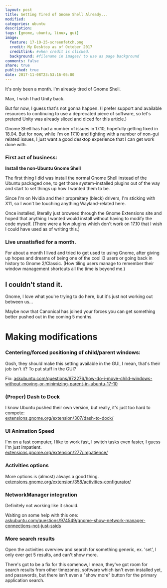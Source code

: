 ```yaml
---
layout: post
title: Getting Tired of Gnome Shell Already...
modified:
categories: ubuntu
description:
tags: [gnome, ubuntu, linux, gui]
image:
  feature: 17-10-25-screenfetch.png
  credit: My Desktop as of October 2017
  creditlink: #when credit is clicked.
  background: #filename in images/ to use as page background
comments: false
share: true
published: true
date: 2017-11-08T23:53:16-05:00
---
```


It's only been a month. I'm already tired of Gnome Shell.

Man, I wish I had Unity back.

But for now, I guess that's not gonna happen. (I prefer support and available resources to continuing to use a deprecated piece of software, so let's pretend Unity was already sliced and diced for this article.)

Gnome Shell has had a number of issues in 17.10, hopefully getting fixed in 18.04. But for now, while I'm on 17.10 and fighting with a number of non-gui related issues, I just want a good desktop experience that I can get work done with.


### First act of business:

**Install the non-Ubuntu Gnome Shell**

The first thing I did was install the normal Gnome Shell instead of the Ubuntu packaged one, to get those system-installed plugins out of the way and start to set things up how I wanted them to be.

Since I'm on Nvidia and their propreitary (bleck) drivers, I'm sticking with X11, so I won't be touching anything Wayland-related here.

Once installed, literally just browsed through the Gnome Extensions site and hoped that anything I wanted would install without having to modify the code myself. (There were a few plugins which don't work on 17.10 that I wish I could have used as of writing this.)

### Live unsatisfied for a month.

For about a month I lived and tried to get used to using Gnome, after giving up hopes and dreams of being one of the cool i3 users or going back in history to Gnome 2/Classic. (How tiling users manage to remember their window management shortcuts all the time is beyond me.)

## I couldn't stand it.

Gnome, I love what you're trying to do here, but it's just not working out between us...

Maybe now that Canonical has joined your forces you can get something better pushed out in the coming 5 months.

# Making modifications

### Centering/forced positioning of child/parent windows:

Gosh, they should make this setting available in the GUI, I mean, that's their job isn't it? To put stuff in the GUI?

Fix: [askubuntu.com/questions/972276/how-do-i-move-child-windows-without-moving-or-minimizing-parent-in-ubuntu-17-10](https://askubuntu.com/questions/972276/how-do-i-move-child-windows-without-moving-or-minimizing-parent-in-ubuntu-17-10)

### (Proper) Dash to Dock

I know Ubuntu pushed their own version, but really, it's just too hard to compete:  
[extensions.gnome.org/extension/307/dash-to-dock/](https://extensions.gnome.org/extension/307/dash-to-dock/)

### UI Animation Speed

I'm on a fast computer, I like to work fast, I switch tasks even faster, I guess I'm just impatient.  
[extensions.gnome.org/extension/277/impatience/](https://extensions.gnome.org/extension/277/impatience/)

### Activities options

More options is (almost) always a good thing.  
[extensions.gnome.org/extension/358/activities-configurator/](https://extensions.gnome.org/extension/358/activities-configurator/)

### NetworkManager integration

Definitely not working like it should.

Waiting on some help with this one: [askubuntu.com/questions/974549/gnome-show-network-manager-connections-not-just-ssids](https://askubuntu.com/questions/974549/gnome-show-network-manager-connections-not-just-ssids)

### More search results

Open the activities overview and search for something generic, ex. 'set', I only ever get 5 results, and can't show more.

There's got to be a fix for this somehow, I mean, they've got room for search results from other timezones, software which isn't even installed yet, and passwords, but there isn't even a "show more" button for the primary application search.
